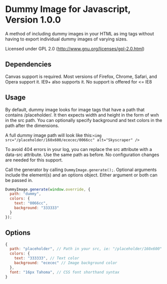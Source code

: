 # Dummy Image for Javascript, Version 1.0.0

A method of including dummy images in your HTML as img tags without having
to export individual dummy images of varying sizes.

Licensed under GPL 2.0 (http://www.gnu.org/licenses/gpl-2.0.html)

## Dependencies

Canvas support is required. Most versions of Firefox, Chrome, Safari, and Opera
support it. IE9+ also supports it. No support is offered for &lt;= IE8

## Usage

By default, dummy image looks for image tags that have a path that contains
/placeholder/. It then expects width and height in the form of wxh in the src
path. You can optionally specify background and text colors in the path after
the dimensions.

A full dummy image path will look like this:```<img src="/placeholder/160x600/ececec/0066cc" alt="Skyscraper" />```

To avoid 404 errors in your log, you can replace the src attribute with a
data-src attribute. Use the same path as before. No configuration changes
are needed for this support.

Call the generator by calling `DummyImage.generate();`. Optional arguments
include the element(s) and an options object. Either argument or both can
be passed in.

```javascript
DummyImage.generate(window.override, {
  path: "dummy",
  colors: {
    text: "0066cc",
    background: "333333"
  }
});
```

## Options

```javascript
{
  path: "placeholder", // Path in your src, ie: "/placeholder/160x600"
  colors: {
    text: "333333", // Text color
    background: "ececec" // Image background color
  },
  font: "16px Tahoma", // CSS font shorthand syntax
}
```

